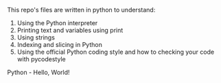 This repo's files are written in python to understand:
1. Using the Python interpreter
2. Printing text and variables using print
3. Using strings
4. Indexing and slicing in Python
5. Using the official Python coding style and how to checking your code with pycodestyle

Python - Hello, World!
